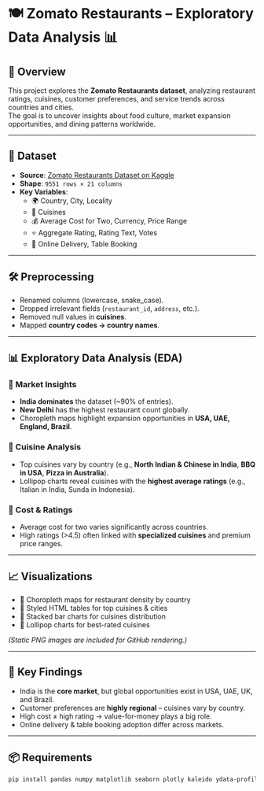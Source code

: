 # 🍽️ Zomato Restaurants – Exploratory Data Analysis 📊

## 📌 Overview
This project explores the **Zomato Restaurants dataset**, analyzing restaurant ratings, cuisines, customer preferences, and service trends across countries and cities.  
The goal is to uncover insights about food culture, market expansion opportunities, and dining patterns worldwide.

---

## 📂 Dataset
- **Source**: [Zomato Restaurants Dataset on Kaggle](https://www.kaggle.com/datasets/shrutimehta/zomato-restaurants-data)  
- **Shape**: `9551 rows × 21 columns`  
- **Key Variables**:
  - 🌍 Country, City, Locality  
  - 🍴 Cuisines  
  - 💰 Average Cost for Two, Currency, Price Range  
  - ⭐ Aggregate Rating, Rating Text, Votes  
  - 📱 Online Delivery, Table Booking  

---

## 🛠️ Preprocessing
- Renamed columns (lowercase, snake_case).  
- Dropped irrelevant fields (`restaurant_id`, `address`, etc.).  
- Removed null values in **cuisines**.  
- Mapped **country codes → country names**.  

---

## 📊 Exploratory Data Analysis (EDA)

### 🔹 Market Insights
- **India dominates** the dataset (~90% of entries).  
- **New Delhi** has the highest restaurant count globally.  
- Choropleth maps highlight expansion opportunities in **USA, UAE, England, Brazil**.

### 🔹 Cuisine Analysis
- Top cuisines vary by country (e.g., **North Indian & Chinese in India**, **BBQ in USA**, **Pizza in Australia**).  
- Lollipop charts reveal cuisines with the **highest average ratings** (e.g., Italian in India, Sunda in Indonesia).  

### 🔹 Cost & Ratings
- Average cost for two varies significantly across countries.  
- High ratings (>4.5) often linked with **specialized cuisines** and premium price ranges.  

---

## 📈 Visualizations
- 📌 Choropleth maps for restaurant density by country  
- 📌 Styled HTML tables for top cuisines & cities  
- 📌 Stacked bar charts for cuisines distribution  
- 📌 Lollipop charts for best-rated cuisines  

*(Static PNG images are included for GitHub rendering.)*

---

## 🚀 Key Findings
- India is the **core market**, but global opportunities exist in USA, UAE, UK, and Brazil.  
- Customer preferences are **highly regional** – cuisines vary by country.  
- High cost ≠ high rating → value-for-money plays a big role.  
- Online delivery & table booking adoption differ across markets.  

---

## 📦 Requirements
```bash
pip install pandas numpy matplotlib seaborn plotly kaleido ydata-profiling
